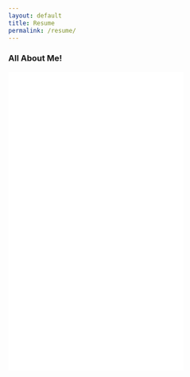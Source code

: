 ```yaml
---
layout: default
title: Resume
permalink: /resume/
---
```


### All About Me!


<iframe src="/files/Sarah_Kenny_Resume_Tech_Writer.pdf" width="70%" height="600px" style="border: none;"></iframe>
